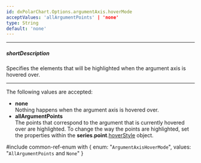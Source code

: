 ```yaml
---
id: dxPolarChart.Options.argumentAxis.hoverMode
acceptValues: 'allArgumentPoints' | 'none'
type: String
default: 'none'
---
```

---
##### shortDescription
Specifies the elements that will be highlighted when the argument axis is hovered over.

---
The following values are accepted:

* **none**    
Nothing happens when the argument axis is hovered over.
* **allArgumentPoints**    
The points that correspond to the argument that is currently hovered over are highlighted. To change the way the points are highlighted, set the properties within the **series**.**point**.[hoverStyle](/api-reference/10%20UI%20Components/dxPolarChart/5%20Series%20Types/CommonPolarChartSeries/point/hoverStyle '/Documentation/ApiReference/UI_Components/dxPolarChart/Configuration/series/point/hoverStyle/') object.

#include common-ref-enum with {
    enum: "`ArgumentAxisHoverMode`",
    values: "`AllArgumentPoints` and `None`"
}